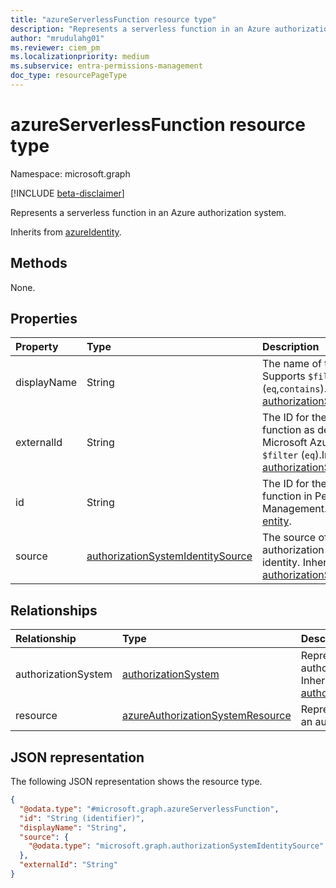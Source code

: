 ```yaml
---
title: "azureServerlessFunction resource type"
description: "Represents a serverless function in an Azure authorization system."
author: "mrudulahg01"
ms.reviewer: ciem_pm
ms.localizationpriority: medium
ms.subservice: entra-permissions-management
doc_type: resourcePageType
---
```


# azureServerlessFunction resource type

Namespace: microsoft.graph

[!INCLUDE [beta-disclaimer](../../includes/beta-disclaimer.md)]

Represents a serverless function in an Azure authorization system.

Inherits from [azureIdentity](../resources/azureidentity.md).

## Methods
None.


## Properties
|Property|Type|Description|
|:---|:---|:---|
|displayName|String|The name of the object. Supports `$filter` (`eq`,`contains`). Inherited from [authorizationSystemIdentity](../resources/authorizationsystemidentity.md).|
|externalId|String|The ID for the serverless function as defined by Microsoft Azure. Supports `$filter` (`eq`).Inherited from [authorizationSystemIdentity](../resources/authorizationsystemidentity.md).|
|id|String|The ID for the serverless function in Permissions Management. Inherited from [entity](../resources/entity.md).|
|source|[authorizationSystemIdentitySource](../resources/authorizationsystemidentitysource.md)|The source of the authorization system identity. Inherited from [authorizationSystemIdentity](../resources/authorizationsystemidentity.md).|

## Relationships
|Relationship|Type|Description|
|:---|:---|:---|
|authorizationSystem|[authorizationSystem](../resources/authorizationsystem.md)|Represents the authorization system. Inherited from [authorizationSystemIdentity](../resources/authorizationsystemidentity.md)|
|resource|[azureAuthorizationSystemResource](../resources/azureauthorizationsystemresource.md)|Represents the resources in an authorization system.|

## JSON representation
The following JSON representation shows the resource type.
<!-- {
  "blockType": "resource",
  "keyProperty": "id",
  "@odata.type": "microsoft.graph.azureServerlessFunction",
  "baseType": "microsoft.graph.azureIdentity",
  "openType": false
}
-->
``` json
{
  "@odata.type": "#microsoft.graph.azureServerlessFunction",
  "id": "String (identifier)",
  "displayName": "String",
  "source": {
    "@odata.type": "microsoft.graph.authorizationSystemIdentitySource"
  },
  "externalId": "String"
}
```

